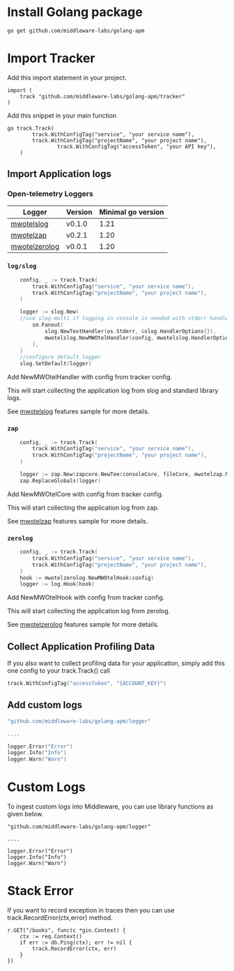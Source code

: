 # Install Golang package

```
go get github.com/middleware-labs/golang-apm
```

# Import Tracker

Add this import statement in your project.

```
import (
    track "github.com/middleware-labs/golang-apm/tracker"
)
```

Add this snippet in your main function

```
go track.Track(
		track.WithConfigTag("service", "your service name"),
		track.WithConfigTag("projectName", "your project name"),
                track.WithConfigTag("accessToken", "your API key"),
	)
```
## Import Application logs

### Open-telemetry Loggers

| Logger                         | Version | Minimal go version |
|--------------------------------|---------|--------------------|
| [mwotelslog](mwotelslog)       | v0.1.0  | 1.21               |
| [mwotelzap](mwotelzap)         | v0.2.1  | 1.20               |
| [mwotelzerolog](mwotelzerolog) | v0.0.1  | 1.20               |

### `log/slog`
```go
    config, _ := track.Track(
		track.WithConfigTag("service", "your service name"),
		track.WithConfigTag("projectName", "your project name"),
	)

	logger := slog.New(
	//use slog-multi if logging in console is needed with stderr handler.
		sm.Fanout(
			slog.NewTextHandler(os.Stderr, &slog.HandlerOptions{}),
			mwotelslog.NewMWOtelHandler(config, mwotelslog.HandlerOptions{}),
		),
	)
	//configure default logger
	slog.SetDefault(logger)
```
Add NewMWOtelHandler with config from tracker config. 

This will start collecting the application log from slog and standard library logs.

See [mwotelslog]() features sample for more details.
### `zap`
```go
    config, _ := track.Track(
		track.WithConfigTag("service", "your service name"),
		track.WithConfigTag("projectName", "your project name"),
	)

	logger := zap.New(zapcore.NewTee(consoleCore, fileCore, mwotelzap.NewMWOtelCore(config)))
	zap.ReplaceGlobals(logger)
```
Add NewMWOtelCore with config from tracker config. 

This will start collecting the application log from zap.

See [mwotelzap]()  features sample for more details.

### `zerolog`
```go
    config, _ := track.Track(
		track.WithConfigTag("service", "your service name"),
		track.WithConfigTag("projectName", "your project name"),
	)
	hook := mwotelzerolog.NewMWOtelHook(config)
	logger := log.Hook(hook)
```
Add NewMWOtelHook with config from tracker config. 

This will start collecting the application log from zerolog.

See [mwotelzerolog]() features sample for more details.

## Collect Application Profiling Data

If you also want to collect profiling data for your application,
simply add this one config to your track.Track() call

```go
track.WithConfigTag("accessToken", "{ACCOUNT_KEY}")
```

## Add custom logs

```go
"github.com/middleware-labs/golang-apm/logger"

....

logger.Error("Error")
logger.Info("Info")
logger.Warn("Warn")
```
# Custom Logs

To ingest custom logs into Middleware, you can use library functions as given below.

```
"github.com/middleware-labs/golang-apm/logger"

....

logger.Error("Error")
logger.Info("Info")
logger.Warn("Warn")

```

# Stack Error

If you want to record exception in traces then you can use track.RecordError(ctx,error) method.

```
r.GET("/books", func(c *gin.Context) {
    ctx := req.Context()
    if err := db.Ping(ctx); err != nil {
        track.RecordError(ctx, err)
    }
})
```

